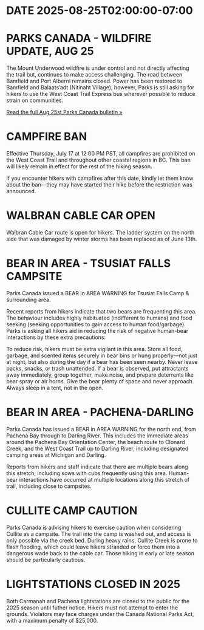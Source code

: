 # DATE 2025-08-25T02:00:00-07:00

# PARKS CANADA - WILDFIRE UPDATE, AUG 25
The Mount Underwood wildfire is under control and not directly affecting the trail but, continues to make access challenging. The road between Bamfield and Port Alberni remains closed. Power has been restored to Bamfield and Balaats’adt (Nitinaht Village), however, Parks is still asking for hikers to use the West Coast Trail Express bus wherever possible to reduce strain on communities.

[Read the full Aug 25st Parks Canada bulletin »](https://parks.canada.ca/pn-np/bc/pacificrim/bulletins/6dde9369-b961-4f75-a9f9-cdc39017c249)
 

# CAMPFIRE BAN
Effective Thursday, July 17 at 12:00 PM PST, all campfires are prohibited on the West Coast Trail and throughout other coastal regions in BC. This ban will likely remain in effect for the rest of the hiking season.

If you encounter hikers with campfires after this date, kindly let them know about the ban—they may have started their hike before the restriction was announced.

# WALBRAN CABLE CAR OPEN 
Walbran Cable Car route is open for hikers. The ladder system on the north side that was damaged by winter storms has been replaced as of June 13th.


# BEAR IN AREA - TSUSIAT FALLS CAMPSITE
Parks Canada issued a BEAR in AREA WARNING for Tsusiat Falls Camp & surrounding area. 

Recent reports from hikers indicate that two bears are frequenting this area. The behaviour includes highly habituated (indifferent to humans) and food seeking (seeking opportunities to gain access to human food/garbage). Parks is asking all hikers aid in reducing the risk of negative human-bear interactions by these extra precautions:

To reduce risk, hikers must be extra vigilant in this area. Store all food, garbage, and scented items securely in bear bins or hung properly—not just at night, but also during the day if a bear has been seen nearby. Never leave packs, snacks, or trash unattended. If a bear is observed, put attractants away immediately, group together, make noise, and prepare deterrents like bear spray or air horns. Give the bear plenty of space and never approach. Always sleep in a tent, not in the open.





# BEAR IN AREA - PACHENA-DARLING
Parks Canada has issued a BEAR in AREA WARNING for the north end, from Pachena Bay through to Darling River. This includes the immediate areas around the Pachena Bay Orientation Center, the beach route to Clonard Creek, and the West Coast Trail up to Darling River, including designated camping areas at Michigan and Darling.

Reports from hikers and staff indicate that there are multiple bears along this stretch, including sows with cubs frequently using this area. Human-bear interactions have occurred at multiple locations along this stretch of trail, including close to campsites. 
# CULLITE CAMP CAUTION
Parks Canada is advising hikers to exercise caution when considering Cullite as a campsite. The trail into the camp is washed out, and access is only possible via the creek bed. During heavy rains, Cullite Creek is prone to flash flooding, which could leave hikers stranded or force them into a dangerous wade back to the cable car. Those hiking in early or late season should be particularly cautious.

#  LIGHTSTATIONS CLOSED IN 2025
Both Carmanah and Pachena lightstations are closed to the public for the 2025 season until futher notice. Hikers must not attempt to enter the grounds. Violators may face charges under the Canada National Parks Act, with a maximum penalty of $25,000.

